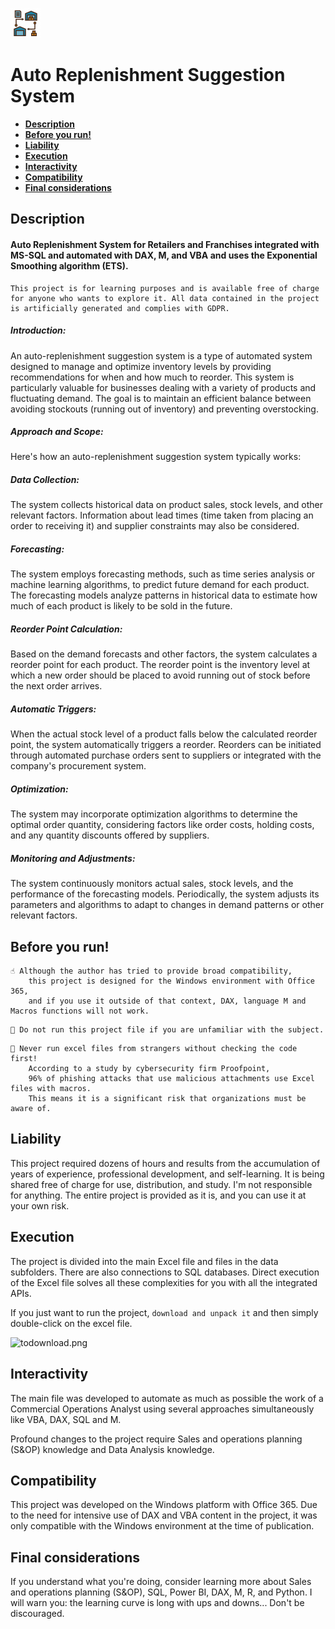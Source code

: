 ![logo.png](README/logo.png)
# Auto Replenishment Suggestion System

  - [**Description**](#description)
  - [**Before you run!**](#before-you-run)
  - [**Liability**](#liability)
  - [**Execution**](#execution)
  - [**Interactivity**](#interactivity)
  - [**Compatibility**](#compatibility)
  - [**Final considerations**](#final-considerations)


## **Description**


#### Auto Replenishment System for Retailers and Franchises integrated with MS-SQL and automated with DAX, M, and VBA and uses the Exponential Smoothing algorithm (ETS).
```
This project is for learning purposes and is available free of charge for anyone who wants to explore it. All data contained in the project is artificially generated and complies with GDPR.
```

##### Introduction:

An auto-replenishment suggestion system is a type of automated system designed to manage and optimize inventory levels by providing recommendations for when and how much to reorder. This system is particularly valuable for businesses dealing with a variety of products and fluctuating demand. The goal is to maintain an efficient balance between avoiding stockouts (running out of inventory) and preventing overstocking.

##### Approach and Scope:

Here's how an auto-replenishment suggestion system typically works:

##### Data Collection:

The system collects historical data on product sales, stock levels, and other relevant factors.
Information about lead times (time taken from placing an order to receiving it) and supplier constraints may also be considered.

##### Forecasting:

The system employs forecasting methods, such as time series analysis or machine learning algorithms, to predict future demand for each product.
The forecasting models analyze patterns in historical data to estimate how much of each product is likely to be sold in the future.

##### Reorder Point Calculation:

Based on the demand forecasts and other factors, the system calculates a reorder point for each product.
The reorder point is the inventory level at which a new order should be placed to avoid running out of stock before the next order arrives.

##### Automatic Triggers:

When the actual stock level of a product falls below the calculated reorder point, the system automatically triggers a reorder.
Reorders can be initiated through automated purchase orders sent to suppliers or integrated with the company's procurement system.

##### Optimization:

The system may incorporate optimization algorithms to determine the optimal order quantity, considering factors like order costs, holding costs, and any quantity discounts offered by suppliers.

##### Monitoring and Adjustments:

The system continuously monitors actual sales, stock levels, and the performance of the forecasting models.
Periodically, the system adjusts its parameters and algorithms to adapt to changes in demand patterns or other relevant factors.


## **Before you run!**

```
☝ Although the author has tried to provide broad compatibility,
    this project is designed for the Windows environment with Office 365,
    and if you use it outside of that context, DAX, language M and Macros functions will not work.
```

```
🚫 Do not run this project file if you are unfamiliar with the subject.
```

```
🚫 Never run excel files from strangers without checking the code first!
    According to a study by cybersecurity firm Proofpoint,
    96% of phishing attacks that use malicious attachments use Excel files with macros.
    This means it is a significant risk that organizations must be aware of.
```

## **Liability**

This project required dozens of hours and results from the accumulation of years of experience, professional development, and self-learning. It is being shared free of charge for use, distribution, and study. I'm not responsible for anything. The entire project is provided as it is, and you can use it at your own risk.

## **Execution**

The project is divided into the main Excel file and files in the data subfolders. There are also connections to SQL databases. Direct execution of the Excel file solves all these complexities for you with all the integrated APIs.

If you just want to run the project, `download and unpack it` and then simply double-click on the excel file.

![todownload.png](README/todownload.png)


## **Interactivity**

The main file was developed to automate as much as possible the work of a Commercial Operations Analyst using several approaches simultaneously like VBA, DAX, SQL and M.

Profound changes to the project require Sales and operations planning (S&OP) knowledge and Data Analysis knowledge.


## **Compatibility**

This project was developed on the Windows platform with Office 365. Due to the need for intensive use of DAX and VBA content in the project, it was only compatible with the Windows environment at the time of publication.


## **Final considerations**

If you understand what you're doing, consider learning more about Sales and operations planning (S&OP), SQL, Power BI, DAX, M, R, and Python. I will warn you: the learning curve is long with ups and downs... Don't be discouraged.